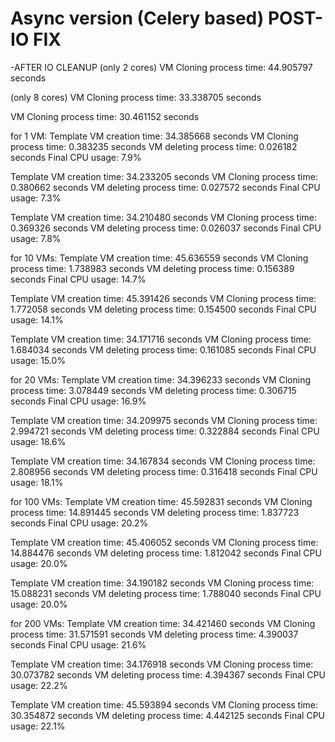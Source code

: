 # Async version (Celery based) POST-IO FIX

-AFTER IO CLEANUP
(only 2 cores)
VM Cloning process time: 44.905797 seconds

(only 8 cores)
VM Cloning process time: 33.338705 seconds

VM Cloning process time: 30.461152 seconds

for 1 VM:
Template VM creation time: 34.385668 seconds
VM Cloning process time: 0.383235 seconds
VM deleting process time: 0.026182 seconds
Final CPU usage: 7.9%

Template VM creation time: 34.233205 seconds
VM Cloning process time: 0.380662 seconds
VM deleting process time: 0.027572 seconds
Final CPU usage: 7.3%

Template VM creation time: 34.210480 seconds
VM Cloning process time: 0.369326 seconds
VM deleting process time: 0.026037 seconds
Final CPU usage: 7.8%


for 10 VMs:
Template VM creation time: 45.636559 seconds
VM Cloning process time: 1.738983 seconds
VM deleting process time: 0.156389 seconds
Final CPU usage: 14.7%

Template VM creation time: 45.391426 seconds
VM Cloning process time: 1.772058 seconds
VM deleting process time: 0.154500 seconds
Final CPU usage: 14.1%

Template VM creation time: 34.171716 seconds
VM Cloning process time: 1.684034 seconds
VM deleting process time: 0.161085 seconds
Final CPU usage: 15.0%


for 20 VMs:
Template VM creation time: 34.396233 seconds
VM Cloning process time: 3.078449 seconds
VM deleting process time: 0.306715 seconds
Final CPU usage: 16.9%

Template VM creation time: 34.209975 seconds
VM Cloning process time: 2.994721 seconds
VM deleting process time: 0.322884 seconds
Final CPU usage: 18.6%

Template VM creation time: 34.167834 seconds
VM Cloning process time: 2.808956 seconds
VM deleting process time: 0.316418 seconds
Final CPU usage: 18.1%


for 100 VMs:
Template VM creation time: 45.592831 seconds
VM Cloning process time: 14.891445 seconds
VM deleting process time: 1.837723 seconds
Final CPU usage: 20.2%

Template VM creation time: 45.406052 seconds
VM Cloning process time: 14.884476 seconds
VM deleting process time: 1.812042 seconds
Final CPU usage: 20.0%

Template VM creation time: 34.190182 seconds
VM Cloning process time: 15.088231 seconds
VM deleting process time: 1.788040 seconds
Final CPU usage: 20.0%


for 200 VMs:
Template VM creation time: 34.421460 seconds
VM Cloning process time: 31.571591 seconds
VM deleting process time: 4.390037 seconds
Final CPU usage: 21.6%

Template VM creation time: 34.176918 seconds
VM Cloning process time: 30.073782 seconds
VM deleting process time: 4.394367 seconds
Final CPU usage: 22.2%

Template VM creation time: 45.593894 seconds
VM Cloning process time: 30.354872 seconds
VM deleting process time: 4.442125 seconds
Final CPU usage: 22.1%


